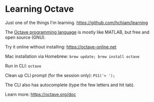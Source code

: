 # Learning Octave

Just one of the things I'm learning. https://github.com/hchiam/learning

The [Octave programming language](https://en.wikipedia.org/wiki/GNU_Octave#Octave,_the_language) is mostly like MATLAB, but free and open source (GNU).

Try it online without installing: https://octave-online.net

Mac installation via Homebrew: `brew update; brew install octave`

Run in CLI: `octave`

Clean up CLI prompt (for the session only): `PS1('> ');`

The CLI also has autocomplete (type the few letters and hit tab).

Learn more: https://octave.org/doc
